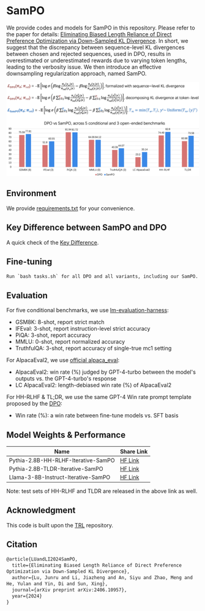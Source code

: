 # SamPO
We provide codes and models for SamPO in this repository. Please refer to the paper for details: [Eliminating Biased Length Reliance of Direct Preference Optimization via Down-Sampled KL Divergence](https://arxiv.org/abs/2406.10957). In short, we suggest that the discrepancy between sequence-level KL divergences between chosen and rejected sequences, used in DPO, results in overestimated or underestimated rewards due to varying token lengths, leading to the verbosity issue. We then introduce an effective downsampling regularization approach, named SamPO.

<img src="./introduction.png" width="988px"></img>

## Environment
We provide [requirements.txt](requirements.txt) for your convenience.

## Key Difference between SamPO and DPO
A quick check of the [Key Difference](https://github.com/LuJunru/SamPO/blob/main/dpo_trainer.py#L1023-L1051).

## Fine-tuning
```
Run `bash tasks.sh` for all DPO and all variants, including our SamPO.
```

## Evaluation
For five conditional benchmarks, we use [lm-evaluation-harness](https://github.com/EleutherAI/lm-evaluation-harness):
- GSM8K: 8-shot, report strict match
- IFEval: 3-shot, report instruction-level strict accuracy
- PiQA: 3-shot, report accuracy
- MMLU: 0-shot, report normalized accuracy
- TruthfulQA: 3-shot, report accuracy of single-true mc1 setting

For AlpacaEval2, we use [official alpaca_eval](https://github.com/tatsu-lab/alpaca_eval):
- AlpacaEval2: win rate (%) judged by GPT-4-turbo between the model's outputs vs. the GPT-4-turbo's response
- LC AlpacaEval2: length-debiased win rate (%) of AlpacaEval2

For HH-RLHF & TL;DR, we use the same GPT-4 Win rate prompt template proposed by the [DPO](https://arxiv.org/abs/2305.18290): 
- Win rate (%): a win rate between fine-tune models vs. SFT basis

## Model Weights & Performance

| Name | Share Link |
| --- | --- |
| Pythia-2.8B-HH-RLHF-Iterative-SamPO | [HF Link](https://huggingface.co/robinlee99/Pythia-2.8B-HH-RLHF-Iterative-SamPO) |
| Pythia-2.8B-TLDR-Iterative-SamPO | [HF Link](https://huggingface.co/robinlee99/Pythia-2.8B-TLDR-Iterative-SamPO) |
| Llama-3-8B-Instruct-Iterative-SamPO | [HF Link](https://huggingface.co/Junrulu/Llama-3-8B-Instruct-Iterative-SamPO) |

Note: test sets of HH-RLHF and TLDR are released in the above link as well.

## Acknowledgment
This code is built upon the [TRL](https://github.com/huggingface/trl) repository.

## Citation
```
@article{LUandLI2024SamPO,
  title={Eliminating Biased Length Reliance of Direct Preference Optimization via Down-Sampled KL Divergence},
  author={Lu, Junru and Li, Jiazheng and An, Siyu and Zhao, Meng and He, Yulan and Yin, Di and Sun, Xing},
  journal={arXiv preprint arXiv:2406.10957},
  year={2024}
}
```
